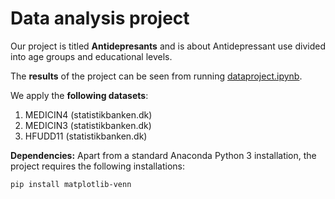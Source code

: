 # Data analysis project

Our project is titled **Antidepresants** and is about Antidepressant use divided into age groups and educational levels.

The **results** of the project can be seen from running [dataproject.ipynb](dataproject.ipynb).

We apply the **following datasets**:

1. MEDICIN4 (statistikbanken.dk) 
1. MEDICIN3 (statistikbanken.dk)
1. HFUDD11 (statistikbanken.dk)

**Dependencies:** Apart from a standard Anaconda Python 3 installation, the project requires the following installations:

``pip install matplotlib-venn``